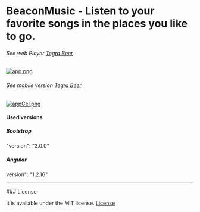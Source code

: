 # BeaconMusic - Listen to your favorite songs in the places you like to go.

###### See web Player [Tegra Beer](http://beer.dev.tegra.me/player/)

[![app.png](https://s12.postimg.org/ajukz7nwt/app.png)](https://postimg.org/image/szf1wm215/)

###### See mobile version [Tegra Beer](http://beer.dev.tegra.me/player/)

[![appCel.png](https://s21.postimg.org/k7xgvn447/app_Cel.png)](https://postimg.org/image/v7io78uj7/)

#### Used versions

##### Bootstrap 
"version": "3.0.0"

##### Angular
version": "1.2.16" 
<hr>
### License

It is available under the MIT license.
[License](https://opensource.org/licenses/mit-license.php)

